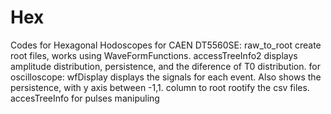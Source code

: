 # Hex
Codes for Hexagonal Hodoscopes
for CAEN DT5560SE: raw_to_root create root files, works using WaveFormFunctions. accessTreeInfo2 displays amplitude distribution, persistence, and the diference of T0 distribution.
for oscilloscope: wfDisplay displays the signals for each event. Also shows the persistence, with y axis between -1,1. column to root rootify the csv files. accesTreeInfo for pulses manipuling
